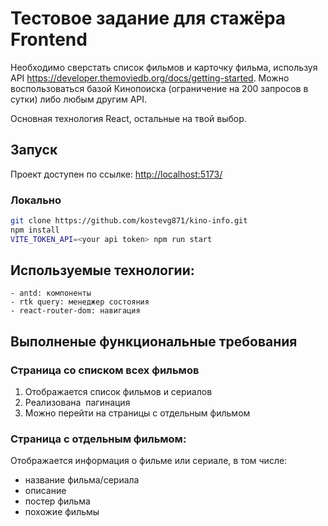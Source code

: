 # Тестовое задание для стажёра Frontend

Необходимо сверстать список фильмов и карточку фильма, используя API https://developer.themoviedb.org/docs/getting-started.
Можно воспользоваться базой Кинопоиска (ограничение на 200 запросов в сутки) либо любым другим API.

Основная технология React, остальные на твой выбор.

## Запуск

Проект доступен по ссылке: <http://localhost:5173/>

### Локально

```bash
git clone https://github.com/kostevg871/kino-info.git
npm install
VITE_TOKEN_API=<your api token> npm run start
```

## Используемые технологии:

    - antd: компоненты
    - rtk query: менеджер состояния
    - react-router-dom: навигация

## Выполненые функциональные требования

### Страница со списком всех фильмов

1. Отображается список фильмов и сериалов
2. Реализована  пагинация
3. Можно перейти на страницы с отдельным фильмом

### Страница с отдельным фильмом:

Отображается информация о фильме или сериале, в том числе:

- название фильма/сериала
- описание
- постер фильма
- похожие фильмы

